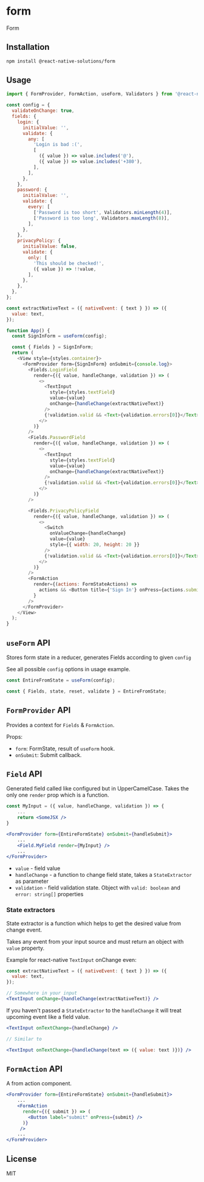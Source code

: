 # form

Form

## Installation

```sh
npm install @react-native-solutions/form
```

## Usage

```js
import { FormProvider, FormAction, useForm, Validators } from '@react-native-solutions/form';

const config = {
  validateOnChange: true,
  fields: {
    login: {
      initialValue: '',
      validate: {
        any: [
          'Login is bad :(',
          [
            ({ value }) => value.includes('@'),
            ({ value }) => value.includes('+380'),
          ],
        ],
      },
    },
    password: {
      initialValue: '',
      validate: {
        every: [
          ['Password is too short', Validators.minLength(4)],
          ['Password is too long', Validators.maxLength(8)],
        ],
      },
    },
    privacyPolicy: {
      initialValue: false,
      validate: {
        only: [
          'This should be checked!',
          ({ value }) => !!value,
        ],
      },
    },
  },
};

const extractNativeText = ({ nativeEvent: { text } }) => ({
  value: text,
});

function App() {
  const SignInForm = useForm(config);

  const { Fields } = SignInForm;
  return (
    <View style={styles.container}>
      <FormProvider form={SignInForm} onSubmit={console.log}>
        <Fields.LoginField
          render={({ value, handleChange, validation }) => (
            <>
              <TextInput
                style={styles.textField}
                value={value}
                onChange={handleChange(extractNativeText)}
              />
              {!validation.valid && <Text>{validation.errors[0]}</Text>}
            </>
          )}
        />
        <Fields.PasswordField
          render={({ value, handleChange, validation }) => (
            <>
              <TextInput
                style={styles.textField}
                value={value}
                onChange={handleChange(extractNativeText)}
              />
              {!validation.valid && <Text>{validation.errors[0]}</Text>}
            </>
          )}
        />

        <Fields.PrivacyPolicyField
          render={({ value, handleChange, validation }) => (
            <>
              <Switch
                onValueChange={handleChange}
                value={value}
                style={{ width: 20, height: 20 }}
              />
              {!validation.valid && <Text>{validation.errors[0]}</Text>}
            </>
          )}
        />
        <FormAction
          render={(actions: FormStateActions) =>
            actions && <Button title={'Sign In'} onPress={actions.submit} />
          }
        />
      </FormProvider>
    </View>
  );
}
```

## `useForm` API

Stores form state in a reducer, generates Fields according to given `config`

See all possible `config` options in usage example.

```js
const EntireFromState = useForm(config);

const { Fields, state, reset, validate } = EntireFromState;
```

## `FormProvider` API

Provides a context for `Fields` & `FormAction`.

Props:
* `form`: FormState, result of `useForm` hook.
* `onSubmit`: Submit callback.

## `Field` API

Generated field called like configured but in UpperCamelCase.
Takes the only one `render` prop which is a function.

```jsx
const MyInput = ({ value, handleChange, validation }) => {
    ...
    return <SomeJSX />
}

<FormProvider form={EntireFormState} onSubmit={handleSubmit}>
    ...
    <Field.MyField render={MyInput} />
    ...
</FormProvider>
```

* `value` - field value
* `handleChange` - a function to change field state, takes a `StateExtractor` as parameter
*  `validation` - field validation state. Object with `valid: boolean` and `error: string[]` properties

### State extractors

State extractor is a function which helps to get the desired value from change event.

Takes any event from your input source and must return an object with `value` property.

Example for react-native `TextInput` onChange even:
```jsx
const extractNativeText = ({ nativeEvent: { text } }) => ({
  value: text,
});

// Somewhere in your input
<TextInput onChange={handleChange(extractNativeText)} />
```

If you haven't passed a `StateExtractor` to the `handleChange` it will treat upcoming event like a field value.

```jsx
<TextInput onTextChange={handleChange} />

// Similar to

<TextInput onTextChange={handleChange(text => ({ value: text )})} />
```

## `FormAction` API

A from action component.

```jsx
<FormProvider form={EntireFormState} onSubmit={handleSubmit}>
    ...
    <FormAction
      render={({ submit }) => (
        <Button label="submit" onPress={submit} />
      )}
     />
    ...
</FormProvider>
```

## License

MIT
